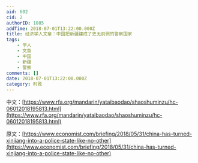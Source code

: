 ```yaml
---
aid: 602
cid: 2
authorID: 1085
addTime: 2018-07-01T13:22:00.000Z
title: 经济学人文章：中国把新疆建成了史无前例的警察国家
tags:
    - 学人
    - 文章
    - 中国
    - 新疆
    - 警察
comments: []
date: 2018-07-01T13:22:00.000Z
category: 时政
---
```


中文：[https://www.rfa.org/mandarin/yataibaodao/shaoshuminzu/hc-06012018195813.html](https://www.rfa.org/mandarin/yataibaodao/shaoshuminzu/hc-06012018195813.html)

原文：[https://www.economist.com/briefing/2018/05/31/china-has-turned-xinjiang-into-a-police-state-like-no-other](https://www.economist.com/briefing/2018/05/31/china-has-turned-xinjiang-into-a-police-state-like-no-other)
